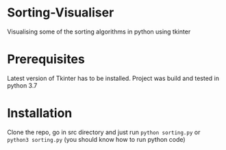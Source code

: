 # Sorting-Visualiser
Visualising some of the sorting algorithms in python using tkinter

# Prerequisites
Latest version of Tkinter has to be installed. Project was build and tested in python 3.7

# Installation
Clone the repo, go in src directory and just run ```python sorting.py``` or ```python3 sorting.py``` (you should know how to run python code)

